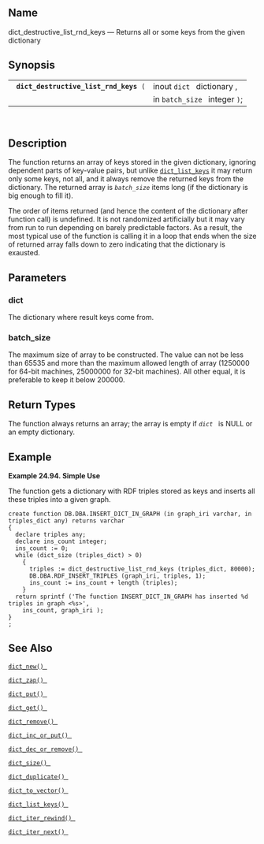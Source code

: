 <div id="fn_dict_destructive_list_rnd_keys" class="refentry">

<div class="titlepage">

</div>

<div class="refnamediv">

## Name

dict_destructive_list_rnd_keys — Returns all or some keys from the given
dictionary

</div>

<div class="refsynopsisdiv">

## Synopsis

<div id="fsyn_dict_destructive_list_rnd_keys" class="funcsynopsis">

|                                             |                               |
|---------------------------------------------|-------------------------------|
| ` `**`dict_destructive_list_rnd_keys`**` (` | inout `dict ` dictionary ,    |
|                                             | in `batch_size ` integer `)`; |

<div class="funcprototype-spacer">

 

</div>

</div>

</div>

<div id="desc_dict_destructive_list_rnd_keys" class="refsect1">

## Description

The function returns an array of keys stored in the given dictionary,
ignoring dependent parts of key-value pairs, but unlike
<a href="fn_dict_list_keys.html" class="link"
title="dict_list_keys"><code class="function">dict_list_keys</code></a>
it may return only some keys, not all, and it always remove the returned
keys from the dictionary. The returned array is *`batch_size`* items
long (if the dictionary is big enough to fill it).

The order of items returned (and hence the content of the dictionary
after function call) is undefined. It is not randomized artificially but
it may vary from run to run depending on barely predictable factors. As
a result, the most typical use of the function is calling it in a loop
that ends when the size of returned array falls down to zero indicating
that the dictionary is exausted.

</div>

<div id="params_dict_destructive_list_rnd_keys" class="refsect1">

## Parameters

<div id="id86816" class="refsect2">

### dict

The dictionary where result keys come from.

</div>

<div id="id86819" class="refsect2">

### batch_size

The maximum size of array to be constructed. The value can not be less
than 65535 and more than the maximum allowed length of array (1250000
for 64-bit machines, 25000000 for 32-bit machines). All other equal, it
is preferable to keep it below 200000.

</div>

</div>

<div id="ret_dict_destructive_list_rnd_keys" class="refsect1">

## Return Types

The function always returns an array; the array is empty if *`dict `* is
NULL or an empty dictionary.

</div>

<div id="examples_dict_destructive_list_rnd_keys" class="refsect1">

## Example

<div id="ex_dict_destructive_list_rnd_keys" class="example">

**Example 24.94. Simple Use**

<div class="example-contents">

The function gets a dictionary with RDF triples stored as keys and
inserts all these triples into a given graph.

``` screen
create function DB.DBA.INSERT_DICT_IN_GRAPH (in graph_iri varchar, in triples_dict any) returns varchar
{
  declare triples any;
  declare ins_count integer;
  ins_count := 0;
  while (dict_size (triples_dict) > 0)
    {
      triples := dict_destructive_list_rnd_keys (triples_dict, 80000);
      DB.DBA.RDF_INSERT_TRIPLES (graph_iri, triples, 1);
      ins_count := ins_count + length (triples);
    }
  return sprintf ('The function INSERT_DICT_IN_GRAPH has inserted %d triples in graph <%s>',
    ins_count, graph_iri );
}
;
```

</div>

</div>

  

</div>

<div id="seealso_dict_destructive_list_rnd_keys" class="refsect1">

## See Also

<a href="fn_dict_new.html" class="link" title="dict_new"><code
class="function">dict_new() </code></a>

<a href="fn_dict_zap.html" class="link" title="dict_zap"><code
class="function">dict_zap() </code></a>

<a href="fn_dict_put.html" class="link" title="dict_put"><code
class="function">dict_put() </code></a>

<a href="fn_dict_get.html" class="link" title="dict_get"><code
class="function">dict_get() </code></a>

<a href="fn_dict_remove.html" class="link" title="dict_remove"><code
class="function">dict_remove() </code></a>

<a href="fn_dict_inc_or_put.html" class="link"
title="dict_inc_or_put"><code
class="function">dict_inc_or_put() </code></a>

<a href="fn_dict_dec_or_remove.html" class="link"
title="dict_dec_or_remove"><code
class="function">dict_dec_or_remove() </code></a>

<a href="fn_dict_size.html" class="link" title="dict_size"><code
class="function">dict_size() </code></a>

<a href="fn_dict_duplicate.html" class="link"
title="dict_duplicate"><code
class="function">dict_duplicate() </code></a>

<a href="fn_dict_to_vector.html" class="link"
title="dict_to_vector"><code
class="function">dict_to_vector() </code></a>

<a href="fn_dict_list_keys.html" class="link"
title="dict_list_keys"><code
class="function">dict_list_keys() </code></a>

<a href="fn_dict_iter_rewind.html" class="link"
title="dict_iter_rewind"><code
class="function">dict_iter_rewind() </code></a>

<a href="fn_dict_iter_next.html" class="link"
title="dict_iter_next"><code
class="function">dict_iter_next() </code></a>

</div>

</div>
